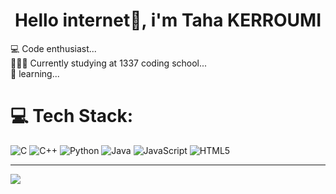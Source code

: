 <h1 align ="center">Hello internet👋, i'm Taha KERROUMI </h1>
<p align = "center"> 
<a [![LinkedIn](https://img.shields.io/badge/LinkedIn-%230077B5.svg?logo=linkedin&logoColor=white)](https://linkedin.com/in/taha-kerroumi-5a6a022ba) </a>
<a [![X](https://img.shields.io/badge/X-black.svg?logo=X&logoColor=white)](https://x.com/tahakerroumi) </a>
</p>
💻 Code enthusiast...<br>👨🏻‍💻 Currently studying at 1337 coding school...<br>🌱 learning...

# 💻 Tech Stack:
![C](https://img.shields.io/badge/c-%2300599C.svg?style=for-the-badge&logo=c&logoColor=white) ![C++](https://img.shields.io/badge/c++-%2300599C.svg?style=for-the-badge&logo=c%2B%2B&logoColor=white) ![Python](https://img.shields.io/badge/python-3670A0?style=for-the-badge&logo=python&logoColor=ffdd54) ![Java](https://img.shields.io/badge/java-%23ED8B00.svg?style=for-the-badge&logo=openjdk&logoColor=white) ![JavaScript](https://img.shields.io/badge/javascript-%23323330.svg?style=for-the-badge&logo=javascript&logoColor=%23F7DF1E) ![HTML5](https://img.shields.io/badge/html5-%23E34F26.svg?style=for-the-badge&logo=html5&logoColor=white)

---
[![](https://visitcount.itsvg.in/api?id=tahakerroumi&icon=0&color=0)](https://visitcount.itsvg.in)

<!-- Proudly created with GPRM ( https://gprm.itsvg.in ) -->
